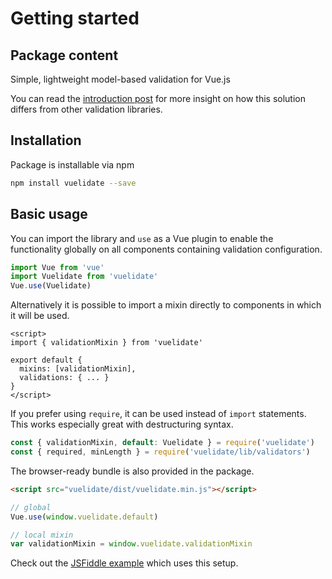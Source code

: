 # Getting started

## Package content

Simple, lightweight model-based validation for Vue.js

You can read the [introduction post](https://www.monterail.com/blog/vuelidate-vuejs) for more insight on how this solution differs from other validation libraries.

## Installation

Package is installable via npm

```bash
npm install vuelidate --save
```

## Basic usage

You can import the library and `use` as a Vue plugin to enable the functionality globally on all components containing validation configuration.

```js
import Vue from 'vue'
import Vuelidate from 'vuelidate'
Vue.use(Vuelidate)
```

Alternatively it is possible to import a mixin directly to components in which it will be used.

```vue
<script>
import { validationMixin } from 'vuelidate'

export default {
  mixins: [validationMixin],
  validations: { ... }
}
</script>
```

If you prefer using `require`, it can be used instead of `import` statements. This works especially great with destructuring syntax.

```js
const { validationMixin, default: Vuelidate } = require('vuelidate')
const { required, minLength } = require('vuelidate/lib/validators')
```

The browser-ready bundle is also provided in the package.

```html
<script src="vuelidate/dist/vuelidate.min.js"></script>
```
```js
// global
Vue.use(window.vuelidate.default)

// local mixin
var validationMixin = window.vuelidate.validationMixin
```
Check out the [JSFiddle example](https://jsfiddle.net/Frizi/b5v4faqf/) which uses this setup.
